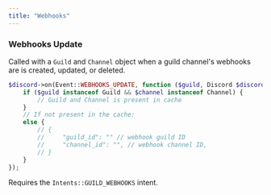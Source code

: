 ```yaml
---
title: "Webhooks"
---
```


### Webhooks Update

Called with a `Guild` and `Channel` object when a guild channel's webhooks are is created, updated, or deleted.

```php
$discord->on(Event::WEBHOOKS_UPDATE, function ($guild, Discord $discord, $channel) {
    if ($guild instanceof Guild && $channel instanceof Channel) {
        // Guild and Channel is present in cache
    }
    // If not present in the cache:
    else {
        // {
        //     "guild_id": "" // webhook guild ID
        //     "channel_id": "", // webhook channel ID,
        // }
    }
});
```

Requires the `Intents::GUILD_WEBHOOKS` intent.
